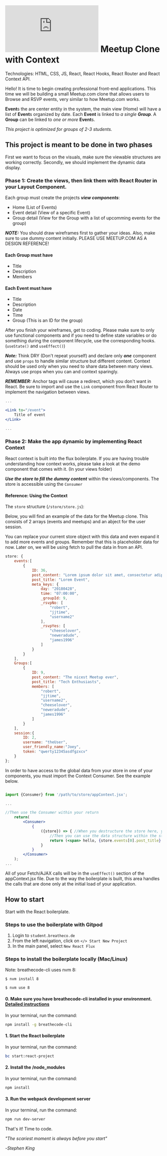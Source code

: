 # ![alt text](https://assets.breatheco.de/apis/img/images.php?blob&random&cat=icon&tags=breathecode,32) Meetup Clone with Context

Technologies: HTML, CSS, JS, React, React Hooks, React Router and React Context API.

Hello! It is time to begin creating professional front-end applications. This time
we will be building a small Meetup.com clone that allows users to Browse and RSVP events, very similar to how Meetup.com works.

**Event**s the are center entity in the system, the main view (Home) will have a list of **Event**s organized by date.
Each **Event** is linked to _a single **Group**_.
A **Group** can be linked to _one or more_ **Event**s.

_This project is optimized for groups of 2-3 students._

## This project is meant to be done in two phases

First we want to focus on the visuals, make sure the viewable structures are working correctly.
Secondly, we should implement the dynamic data display.

### Phase 1: Create the views, then link them with React Router in your Layout Component.

Each group must create the projects ***view components***:

- Home (List of Events)
- Event detail (View of a specific Event)
- Group detail (View for the Group with a list of upcomming events for the group)

***NOTE:*** You should draw wireframes first to gather your ideas. Also, make sure to use dummy content initially. PLEASE USE MEETUP.COM AS A DESIGN REFERENCE!

#### Each Group must have

- Title
- Description
- Members

#### Each Event must have

- Title
- Description
- Date
- Time
- Group (This is an ID for the group)

After you finish your wireframes, get to coding. Please make sure to only use functional components and if you need to define state variables or do something during the component lifecycle, use the corresponding hooks. (`useState()` and `useEffect()`)

***Note:*** Think DRY (Don't repeat yourself) and declare only ***one*** component and use ```props``` to handle similar structure but different content. Context should be used only when you need to share data between many views. Always use props when you can and context sparingly.

***REMEMBER:*** Anchor tags will cause a redirect, which you don't want in React. Be sure to import and use the ```Link``` component from React Router to implement the navigation between views.

```jsx
...

<Link to="/event">
    Title of event
</Link>

...
```

### Phase 2: Make the app dynamic by implementing React Context

React context is built into the flux boilerplate. If you are having trouble understanding how context works, please take a look at the demo component that comes with it. (In your views folder)

***Use the store to fill the dummy content*** within the views/components. The store is accessible using the ```Consumer```

#### Reference: Using the Context

The `store` structure (```/store/store.js```):

Below, you will find an example of the data for the Meetup clone. This consists of 2 arrays (events and meetups) and an abject for the user session.

You can replace your current store object with this data and even expand it to add more events and groups. Remember that this is placeholder data for now. Later on, we will be using fetch to pull the data in from an API.

```javascript
store: {
    events:[
        {
            ID: 36,
            post_content: "Lorem ipsum dolor sit amet, consectetur adipiscing elit. Sed nec libero consectetur risus vehicula interdum eu at elit. Proin a commodo erat, eu molestie ipsum. Aliquam tristique nunc a est tristique, et convallis risus ullamcorper. Fusce nec massa ac enim pellentesque ornare. Pellentesque non sapien varius, pellentesque tellus sit amet, facilisis justo. Duis rhoncus nunc id elementum dapibus. Sed dictum lacinia vestibulum.",
            post_title: "Lorem Event",
            meta_keys: {
                day: "20180428",
                time: "07:00:00",
                _groupId: 9,
                _rsvpNo: [
                    "robert",
                    "jjtime",
                    "username2"
                ],
                _rsvpYes: [
                    "cheeselover",
                    "neweradude",
                    "james1996"
                ]
            }
        }
    ],
    Groups:[
        {
            ID: 9,
            post_content: "The nicest Meetup ever",
            post_title: "Tech Enthusiasts",
            members: [
                "robert",
                "jjtime",
                "username2",
                "cheeselover",
                "neweradude",
                "james1996"
            ]
        }
    ],
    session:{
        ID: 2,
        username: "theUser",
        user_friendly_name:"Joey",
        token: "qwerty12345asdfgzxcv"
    }
};
```

In order to have access to the global data from your store in one of your components, you must import the Context Consumer. See the example below.

```jsx

import {Consumer} from '/path/to/store/appContext.jsx';

...

//Then use the Consumer within your return
    return(
        <Consumer>
            {
                ({store}) => { //When you destructure the store here, you can also pass actions.
                    //Then you can use the data structure within the store into your return
                    return (<span> hello, {store.events[0].post_title} </span>);
                }
            }
        </Consumer>
    );
...

```

All of your Fetch/AJAX calls will be in the ```useEffect()``` section of the appContext.jsx file. Due to the way the boilerplate is built, this area handles the calls that are done only at the initial load of your application.

## How to start

Start with the React boilerplate.

### Steps to use the boilerplate with Gitpod

1. Login to `student.breatheco.de`
2. From the left navigation, click on `</> Start New Project`
3. In the main panel, select `New React Flux`

### Steps to install the boilerplate locally (Mac/Linux)

Note: breathecode-cli uses nvm 8:

```$ nvm install 8```

```$ nvm use 8```

#### 0. Make sure you have breathecode-cli installed in your environment. [Detailed instructions](https://www.npmjs.com/package/@breathecode/breathecode-cli)

In your terminal, run the command:

```bash
npm install -g breathecode-cli
```

#### 1. Start the React boilerplate

In your terminal, run the command:

```bash
bc start:react-project
```

#### 2. Install the /node_modules

In your terminal, run the command:

```bash
npm install
```

#### 3. Run the webpack development server

In your terminal, run the command:

```bash
npm run dev-server
```

That's it! Time to code.

_"The scariest moment is always before you start"_

-_Stephen King_
